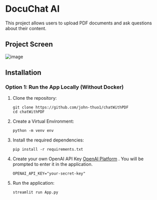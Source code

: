 # DocuChat AI
This project allows users to upload PDF documents and ask questions about their content. 

## Project Screen
![image](https://github.com/user-attachments/assets/17fef864-764e-453e-8bcc-fbc1365fa8a0)

## Installation

### Option 1: Run the App Locally (Without Docker)

1. Clone the repository:

   ```shell
   git clone https://github.com/john-thuo1/chatWithPDF
   cd chatWithPDF
   ```

2. Create a Virtual Environment:

    ```shell
    python -m venv env
    ```

3. Install the required dependencies:

   ```shell
   pip install -r requirements.txt
   ```

4. Create your own OpenAI API Key
   [OpenAI Platform](https://platform.openai.com/) . You will be prompted to enter it in the application.
   ```shell
   OPENAI_API_KEY="your-secret-key"
   ```

5. Run the application:

   ```shell
   streamlit run App.py
   ```
